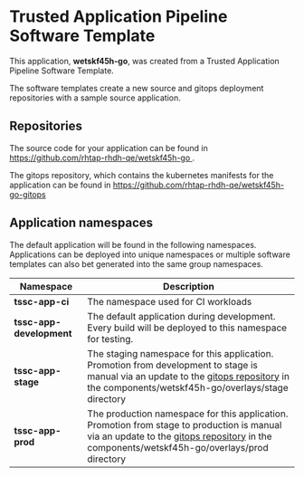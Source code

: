 # Trusted Application Pipeline Software Template

This application, **wetskf45h-go**, was created from a Trusted Application Pipeline Software Template.

The software templates create a new source and gitops deployment repositories with a sample source application. 

## Repositories

The source code for your application can be found in [https://github.com/rhtap-rhdh-qe/wetskf45h-go ](https://github.com/rhtap-rhdh-qe/wetskf45h-go ).
 
The gitops repository, which contains the kubernetes manifests for the application can be found in 
[https://github.com/rhtap-rhdh-qe/wetskf45h-go-gitops ](https://github.com/rhtap-rhdh-qe/wetskf45h-go-gitops ) 

## Application namespaces 

The default application will be found in the following namespaces. Applications can be deployed into unique namespaces or multiple software templates can also bet generated into the same group namespaces.  

|  Namespace   |  Description   |  
| -------- | -------- |
| **tssc-app-ci** | The namespace used for CI workloads |
| **tssc-app-development** | The default application during development. Every build will be deployed to this namespace for testing. |
| **tssc-app-stage** | The staging namespace for this application. Promotion from development to stage is manual via an update to the [gitops repository](https://github.com/rhtap-rhdh-qe/wetskf45h-go-gitops ) in the components/wetskf45h-go/overlays/stage directory |
| **tssc-app-prod** | The production namespace for this application. Promotion from stage to production is manual via an update to the [gitops repository](https://github.com/rhtap-rhdh-qe/wetskf45h-go-gitops ) in the components/wetskf45h-go/overlays/prod directory |